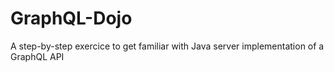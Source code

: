# GraphQL-Dojo
A step-by-step exercice to get familiar with Java server implementation of a GraphQL API
